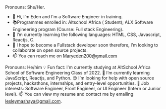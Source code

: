 Pronouns: She/Her.
- 👋 Hi, I’m Eden and I'm a Software Engineer in training.
- 📚Programmes enrolled in: Altschool Africa ( Student); ALX Software Engineering program (Course: Full stack Engineering).
- 🌱 I’m currently learning the following languages: HTML, CSS, Javascript, Reactjs, C.  
- 💞️ I hope to become a Fullstack developer soon therefore, I’m looking to collaborate on open source projects.
- 📫 You can reach me on Maryeden200@gmail.com 

<!---
Maryoeden/Maryoeden is a ✨ special ✨ repository because its `README.md` (this file) appears on your GitHub profile.
You can click the Preview link to take a look at your changes.
--->
 Pronouns: He/him
💡 Fun fact: I'm currently studying at AltSchool Africa School of Software Engineering Class of 2022.
🌱 I’m currently learning JavaScript, Reactjs, and Python.
😊 I’m looking for help with open source projects, hackathons, internships, and entry-level opportunities.
💼 Job interests: Software Engineer, Front Engineer, or UI Engineer (Intern or Junior level).
📫 You can view my resume and contact me by emailing lesleymashaya@gmail.com.
